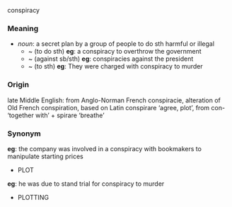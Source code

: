 conspiracy
### Meaning
+ _noun_: a secret plan by a group of people to do sth harmful or illegal
	+  ~ (to do sth) __eg__: a conspiracy to overthrow the government
	+  ~ (against sb/sth) __eg__: conspiracies against the president
	+  ~ (to sth) __eg__: They were charged with conspiracy to murder

### Origin

late Middle English: from Anglo-Norman French conspiracie, alteration of Old French conspiration, based on Latin conspirare ‘agree, plot’, from con- ‘together with’ + spirare ‘breathe’

### Synonym

__eg__: the company was involved in a conspiracy with bookmakers to manipulate starting prices

+ PLOT

__eg__: he was due to stand trial for conspiracy to murder

+ PLOTTING


